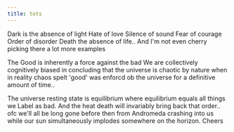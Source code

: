 ```yaml
---
title: tots
---
```


Dark is the absence of light 
Hate of love
Silence of sound
Fear of courage
Order of disorder
Death the absence of life..
And I'm not even cherry picking there a lot more examples

The Good is inherently a force against the bad 
We are collectively cognitively biased in concluding that the universe is chaotic by nature when in reality chaos spelt 'good' was enforcd ob the universe for a definitive amount of time.. 

The universe resting state is equilibrium where equilibrium equals all things we Label as bad. And the heat death will invariably bring back that order.. ofc we'll all be long gone before then from Andromeda crashing into us while our sun simultaneously implodes somewhere on the horizon.
Cheers